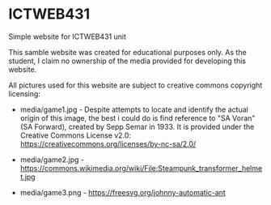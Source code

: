# ICTWEB431
Simple website for ICTWEB431 unit

This samble website was created for educational purposes only. As the student, I claim no ownership of the media provided for developing this website.

All pictures used for this website are subject to creative commons copyright licensing:

- media/game1.jpg -
Despite attempts to locate and identify the actual origin of this image, the best i could do is find reference to "SA Voran" (SA Forward), created by Sepp Semar in 1933.
It is provided under the Creative Commons License v2.0: https://creativecommons.org/licenses/by-nc-sa/2.0/

- media/game2.jpg -
  https://commons.wikimedia.org/wiki/File:Steampunk_transformer_helmet.jpg
  
- media/game3.png -
https://freesvg.org/johnny-automatic-ant
